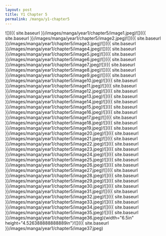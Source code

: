 ```yaml
---
layout: post
title: Y1 Chapter 5
permalink: /manga/y1-chapter5
---
```


![]({{ site.baseurl }}/images/manga/year1/chapter5/image1.jpeg)![]({{ site.baseurl }}/images/manga/year1/chapter5/image2.jpeg)![]({{ site.baseurl }}/images/manga/year1/chapter5/image3.jpeg)![]({{ site.baseurl }}/images/manga/year1/chapter5/image4.jpeg)![]({{ site.baseurl }}/images/manga/year1/chapter5/image5.jpeg)![]({{ site.baseurl }}/images/manga/year1/chapter5/image6.jpeg)![]({{ site.baseurl }}/images/manga/year1/chapter5/image7.jpeg)![]({{ site.baseurl }}/images/manga/year1/chapter5/image8.jpeg)![]({{ site.baseurl }}/images/manga/year1/chapter5/image9.jpeg)![]({{ site.baseurl }}/images/manga/year1/chapter5/image10.jpeg)![]({{ site.baseurl }}/images/manga/year1/chapter5/image11.jpeg)![]({{ site.baseurl }}/images/manga/year1/chapter5/image12.jpeg)![]({{ site.baseurl }}/images/manga/year1/chapter5/image13.jpeg)![]({{ site.baseurl }}/images/manga/year1/chapter5/image14.jpeg)![]({{ site.baseurl }}/images/manga/year1/chapter5/image15.jpeg)![]({{ site.baseurl }}/images/manga/year1/chapter5/image16.jpeg)![]({{ site.baseurl }}/images/manga/year1/chapter5/image17.jpeg)![]({{ site.baseurl }}/images/manga/year1/chapter5/image18.jpeg)![]({{ site.baseurl }}/images/manga/year1/chapter5/image19.jpeg)![]({{ site.baseurl }}/images/manga/year1/chapter5/image20.jpeg)![]({{ site.baseurl }}/images/manga/year1/chapter5/image21.jpeg)![]({{ site.baseurl }}/images/manga/year1/chapter5/image22.jpeg)![]({{ site.baseurl }}/images/manga/year1/chapter5/image23.jpeg)![]({{ site.baseurl }}/images/manga/year1/chapter5/image24.jpeg)![]({{ site.baseurl }}/images/manga/year1/chapter5/image25.jpeg)![]({{ site.baseurl }}/images/manga/year1/chapter5/image26.jpeg)![]({{ site.baseurl }}/images/manga/year1/chapter5/image27.jpeg)![]({{ site.baseurl }}/images/manga/year1/chapter5/image28.jpeg)![]({{ site.baseurl }}/images/manga/year1/chapter5/image29.jpeg)![]({{ site.baseurl }}/images/manga/year1/chapter5/image30.jpeg)![]({{ site.baseurl }}/images/manga/year1/chapter5/image31.jpeg)![]({{ site.baseurl }}/images/manga/year1/chapter5/image32.jpeg)![]({{ site.baseurl }}/images/manga/year1/chapter5/image33.jpeg)![]({{ site.baseurl }}/images/manga/year1/chapter5/image34.jpeg)![]({{ site.baseurl }}/images/manga/year1/chapter5/image35.jpeg)![]({{ site.baseurl }}/images/manga/year1/chapter5/image36.jpeg){width="6.5in" height="4.526388888888889in"}![]({{ site.baseurl }}/images/manga/year1/chapter5/image37.jpeg)
